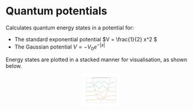 # Quantum potentials 

Calculates quantum energy states in a potential for: 
  - The standard exponential potential $V = \frac{1}{2} x^2 $
  - The Gaussian potential $V = - V_0 e^{-|x|}$

Energy states are plotted in a stacked manner for visualisation, as shown below.

<img
  src="harmonic_energy_states.png"
  style="display: block; margin: 0 auto; max-width: 100px">
